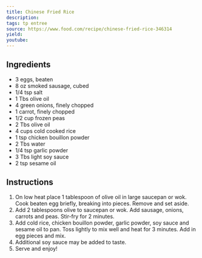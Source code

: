 ```yaml
---
title: Chinese Fried Rice
description: 
tags: tp entree
source: https://www.food.com/recipe/chinese-fried-rice-346314
yield: 
youtube:
---
```

## Ingredients
- 3 eggs, beaten
- 8 oz smoked sausage, cubed
- 1/4 tsp salt
- 1 Tbs olive oil
- 4 green onions, finely chopped
- 1 carrot, finely chopped
- 1/2 cup frozen peas
- 2 Tbs olive oil
- 4 cups cold cooked rice
- 1 tsp chicken bouillon powder
- 2 Tbs water
- 1/4 tsp garlic powder
- 3 Tbs light soy sauce
- 2 tsp sesame oil

## Instructions
1. On low heat place 1 tablespoon of olive oil in large saucepan or wok. Cook beaten egg briefly, breaking into pieces. Remove and set aside.
2. Add 2 tablespoons olive to saucepan or wok. Add sausage, onions, carrots and peas. Stir-fry for 2 minutes.
3. Add cold rice, chicken bouillon powder, garlic powder, soy sauce and sesame oil to pan. Toss lightly to mix well and heat for 3 minutes. Add in egg pieces and mix.
4. Additional soy sauce may be added to taste.
5. Serve and enjoy!
